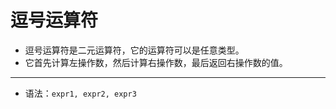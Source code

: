 # 逗号运算符

- 逗号运算符是二元运算符，它的运算符可以是任意类型。
- 它首先计算左操作数，然后计算右操作数，最后返回右操作数的值。

---

- 语法：`expr1, expr2, expr3`
